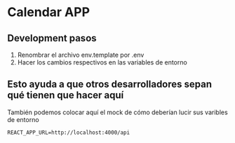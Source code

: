 # Calendar APP

## Development pasos

1. Renombrar el archivo env.template por .env
2. Hacer los cambios respectivos en las variables de entorno

## Esto ayuda a que otros desarrolladores sepan qué tienen que hacer aquí

También podemos colocar aquí el mock de cómo deberían lucir sus varibles de entorno

```
REACT_APP_URL=http://localhost:4000/api
```
